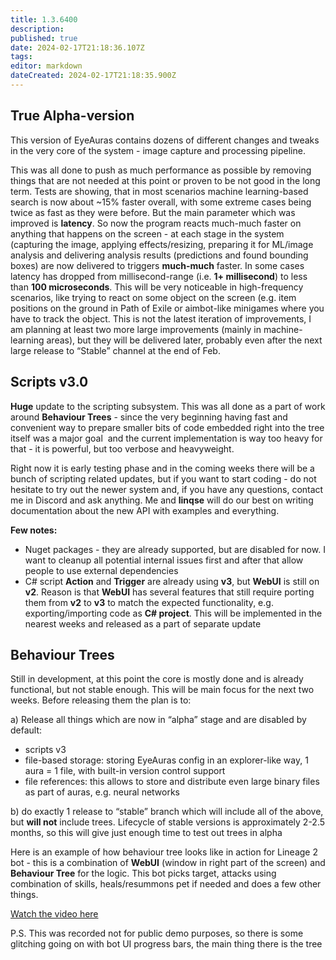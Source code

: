 ```yaml
---
title: 1.3.6400
description: 
published: true
date: 2024-02-17T21:18:36.107Z
tags: 
editor: markdown
dateCreated: 2024-02-17T21:18:35.900Z
---		
```

		
## **True** Alpha-version
This version of EyeAuras contains dozens of different changes and tweaks in the very core of the system - image capture and processing pipeline.  

This was all done to push as much performance as possible by removing things that are not needed at this point or proven to be not good in the long term. Tests are showing, that in most scenarios machine learning-based search is now about ~15% faster overall, with some extreme cases being twice as fast as they were before. But the main parameter which was improved is **latency**. So now the program reacts much-much faster on anything that happens on the screen - at each stage in the system (capturing the image, applying effects/resizing, preparing it for ML/image analysis and delivering analysis results (predictions and found bounding boxes) are now delivered to triggers **much-much** faster. In some cases latency has dropped from millisecond-range (i.e. **1+ millisecond**) to less than **100 microseconds**. This will be very noticeable in high-frequency scenarios, like trying to react on some object on the screen (e.g. item positions on the ground in Path of Exile or aimbot-like minigames where you have to track the object. This is not the latest iteration of improvements, I am planning at least two more large improvements (mainly in machine-learning areas), but they will be delivered later, probably even after the next large release to “Stable” channel at the end of Feb.

## Scripts v3.0  
**Huge** update to the scripting subsystem. This was all done as a part of work around **Behaviour Trees** - since the very beginning having fast and convenient way to prepare smaller bits of code embedded right into the tree itself was a major goal  and the current implementation is way too heavy for that - it is powerful, but too verbose and heavyweight.  

Right now it is early testing phase and in the coming weeks there will be a bunch of scripting related updates, but if you want to start coding - do not hesitate to try out the newer system and, if you have any questions, contact me in Discord and ask anything. Me and **linqse** will do our best on writing documentation about the new API with examples and everything.  

**Few notes:**
- Nuget packages - they are already supported, but are disabled for now. I want to cleanup all potential internal issues first and after that allow people to use external dependencies
- C# script **Action** and **Trigger** are already using **v3**, but **WebUI** is still on **v2**. Reason is that **WebUI** has several features that still require porting them from **v2** to **v3** to match the expected functionality, e.g. exporting/importing code as **C# project**. This will be implemented in the nearest weeks and released as a part of separate update

## Behaviour Trees
Still in development, at this point the core is mostly done and is already functional, but not stable enough. This will be main focus for the next two weeks. Before releasing them the plan is to:

a) Release all things which are now in “alpha” stage and are disabled by default:
- scripts v3
- file-based storage: storing EyeAuras config in an explorer-like way, 1 aura = 1 file, with built-in version control support
- file references: this allows to store and distribute even large binary files as part of auras, e.g. neural networks

b) do exactly 1 release to “stable” branch which will include all of the above, but **will not** include trees. Lifecycle of stable versions is approximately 2-2.5 months, so this will give just enough time to test out trees in alpha

Here is an example of how behaviour tree looks like in action for Lineage 2 bot - this is a combination of **WebUI** (window in right part of the screen) and **Behaviour Tree** for the logic. This bot picks target, attacks using combination of skills, heals/resummons pet if needed and does a few other things.  

[Watch the video here](https://youtu.be/2O5B4W4EWTw?si=BUp-FTiw1wDBPR_K)

P.S. This was recorded not for public demo purposes, so there is some glitching going on with bot UI progress bars, the main thing there is the tree
